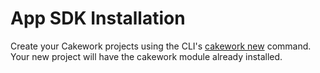 # App SDK Installation

Create your Cakework projects using the CLI's [cakework new](../../../cakeworkctl/commands/#cakework-new) command. Your new project will have the cakework module already installed.